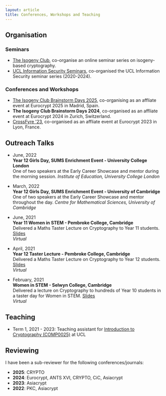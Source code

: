 ```yaml
---
layout: article
title: Conferences, Workshops and Teaching
---
```


## Organisation

### Seminars
* [The Isogeny Club](https://isogeny.club/), co-organise an online seminar series on isogeny-based cryptography.
* [UCL Information Security Seminars](https://sec.cs.ucl.ac.uk/seminars/), co-organised the UCL Information Security seminar series (2020-2024).
  
### Conferences and Workshops
* [The Isogeny Club Brainstorm Days 2025](https://isogeny.club/eurocrypt), co-organising as an affliate event at Eurocrypt 2025 in Madrid, Spain.
* **The Isogeny Club Brainstorm Days 2024**, co-organised as an affliate event at Eurocrypt 2024 in Zurich, Switzerland.
* [CrossFyre '23](https://sites.google.com/view/crossfyre2023/), co-organised as an affliate event at Eurocrypt 2023 in Lyon, France.

## Outreach Talks

* June, 2022\
**Year 12 Girls Day, SUMS Enrichment Event - University College London**\
One of two speakers at the Early Career Showcase and mentor during the morning session.
*Institute of Education, University College London*

* March, 2022\
**Year 12 Girls Day, SUMS Enrichment Event - University of Cambridge**\
One of two speakers at the Early Career Showcase and mentor throughout the day.
*Centre for Mathematical Sciences, University of Cambridge*

* June, 2021\
**Year 11 Women in STEM - Pembroke College, Cambridge**\
Delivered a Maths Taster Lecture on Cryptography to Year 11 students. <a href="https://docs.google.com/presentation/d/1zQ4DeP92EbOGP0jrzs4C9zfBw-xLbrR4HIpYEEItwFQ/edit?usp=sharing" target="_blank">Slides</a>\
*Virtual*

* April, 2021\
**Year 12 Taster Lecture - Pembroke College, Cambridge**\
Delivered a Maths Taster Lecture on Cryptography to Year 12 students. <a href="https://docs.google.com/presentation/d/1zQ4DeP92EbOGP0jrzs4C9zfBw-xLbrR4HIpYEEItwFQ/edit?usp=sharing" target="_blank">Slides</a>\
*Virtual*

* February, 2021\
**Women in STEM - Selwyn College, Cambridge**\
Delivered a lecture on Cryptography to hundreds of Year 10 students in a taster day for Women in STEM. <a href="https://docs.google.com/presentation/d/1IXgY7_xpQinM_ZPfvubV5d6tQVn2XnNI6V6CuPp7Sfc/edit?usp=sharing" target="_blank">Slides</a>\
*Virtual*


## Teaching 
* Term 1, 2021 - 2023: Teaching assistant for <a href="https://www.ucl.ac.uk/module-catalogue/modules/introduction-to-cryptography/COMP0025" target="_blank">Introduction to Cryptography (COMP0025)</a> at UCL

## Reviewing 
I have been a sub-reviewer for the following conferences/journals:
* **2025**: CRYPTO
* **2024**: Eurocrypt, ANTS XVI, CRYPTO, CiC, Asiacrypt
* **2023**: Asiacrypt
* **2022**: PKC, Asiacrypt
